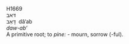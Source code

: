 H1669  
דּאב  
דָּאַב ‎ dâ‘ab  
*daw-ab‘*  
A primitive root; to *pine: -* mourn, sorrow (-ful).  
